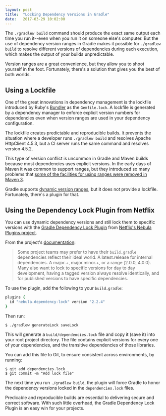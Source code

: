 ```yaml
---
layout: post
title:  "Locking Dependency Versions in Gradle"
date:   2017-03-29 10:02:00
---
```


The `./gradlew build` command should produce the exact same output each time you run it--even when
you run it on someone else's computer. But the use of dependency version ranges in Gradle
makes it possible for `./gradlew build` to resolve different versions of dependencies
during each execution, which makes the output of your builds unpredictable.

Version ranges are a great convenience, but they allow you to shoot yourself in the foot.
Fortunately, there's a solution that gives you the best of both worlds.

## Using a Lockfile

One of the great innovations in dependency management is the lockfile introduced
by Ruby's [Bundler](http://bundler.io) as the `Gemfile.lock`.
A lockfile is generated by a dependency manager to enforce
explicit version numbers for dependencies even when version ranges are used in
your dependency configuration.

The lockfile creates predictable and reproducible builds. It prevents the situation
where a developer runs `./gradlew build` and resolves Apache HttpClient 4.5.3, but
a CI server runs the same command and resolves version 4.5.2.

This type of version conflict is uncommon in Gradle and Maven builds because most
dependencies uses explicit versions. In the early days of Maven it was common to support ranges, but they introduced so many problems that [some of the facilities for using ranges were removed in Maven 3](https://cwiki.apache.org/confluence/display/MAVEN/Maven+3.x+Compatibility+Notes#Maven3.xCompatibilityNotes-PluginMetaversionResolution).

Gradle supports [dynamic version ranges](https://docs.gradle.org/current/userguide/dependency_management.html#sub:dynamic_versions_and_changing_modules), but it does not provide a lockfile. Fortunately, there's a plugin for that.

## Using the Dependency Lock Plugin from Netflix

You can use dynamic dependency versions and still lock them to specific versions with
the [Gradle Dependency Lock Plugin](https://plugins.gradle.org/plugin/nebula.dependency-lock) from [Netflix's Nebula Plugins project](https://github.com/nebula-plugins).

From the project's [documentation](https://github.com/nebula-plugins/gradle-dependency-lock-plugin#gradle-dependency-lock-plugin):

> Some project teams may prefer to have their `build.gradle` dependencies reflect their ideal world. A latest.release for internal dependencies. A major.+, major.minor.+, or a range [2.0.0, 4.0.0). Many also want to lock to specific versions for day to day development, having a tagged version always resolve identically, and for published versions to have specific dependencies.

To use the plugin, add the following to your `build.gradle`:

```ruby
plugins {
  id "nebula.dependency-lock" version "2.2.4"
}
```

Then run:

```sh-session
$ ./gradlew generateLock saveLock
```

This will generate a `build/dependencies.lock` file and copy it (save it) into your root project directory.
The file contains explicit versions for every one of your dependencies, and the transitive dependencies of
those libraries.

You can add this file to Git, to ensure consistent across environments, by running:

```sh-session
$ git add dependencies.lock
$ git commit -m "Add lock file"
```

The next time you run `./gradlew build`, the plugin will force Gradle to honor
the dependency versions locked in the `dependencies.lock` files.

Predicable and reproducible builds are essential to delivering secure and correct
software. With such little overhead, the Gradle Dependency Lock Plugin is an
easy win for your projects.
